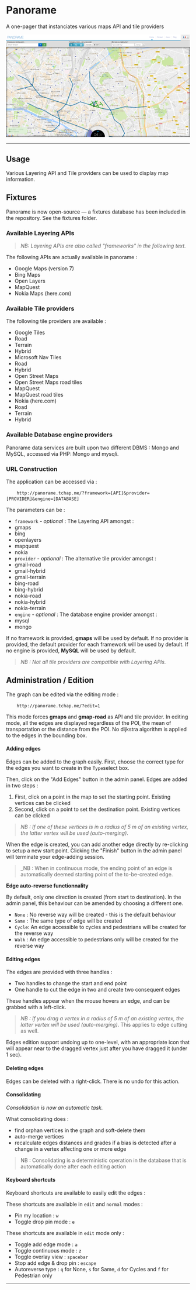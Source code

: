 Panorame
=======

A one-pager that instanciates various maps API and tile providers

![Screenshot](https://github.com/tchapi/panorame/blob/master/screenshots/ui.png)

- - - -

## Usage ##

Various Layering API and Tile providers can be used to display map information.

## Fixtures ##

Panorame is now open-source — a fixtures database has been included in the repository. See the fixtures folder.

### Available Layering APIs ###

> _NB: Layering APIs are also called "frameworks" in the following text._

The following APIs are actually available in panorame :

* Google Maps (version 7)
* Bing Maps
* Open Layers
* MapQuest
* Nokia Maps (here.com)

### Available Tile providers ###

The following tile providers are available : 

* Google Tiles
 * Road
 * Terrain
 * Hybrid
* Microsoft Nav Tiles
 * Road
 * Hybrid
* Open Street Maps
 * Open Street Maps road tiles
* MapQuest
 * MapQuest road tiles
* Nokia (here.com)
 * Road
 * Terrain
 * Hybrid

### Available Database engine providers ###

Panorame data services are built upon two different DBMS : Mongo and MySQL, accessed via PHP::Mongo and mysqli.

### URL Construction ###

The application can be accessed via :

        http://panorame.tchap.me/?framework=[API]&provider=[PROVIDER]&engine=[DATABASE]

The parameters can be :

+ `framework` - _optional_ : The Layering API amongst :
 + gmaps
 + bing
 + openlayers
 + mapquest
 + nokia
+ `provider` - _optional_ : The alternative tile provider amongst :
 + gmail-road
 + gmail-hybrid
 + gmail-terrain
 + bing-road
 + bing-hybrid
 + nokia-road
 + nokia-hybrid
 + nokia-terrain
+ `engine` - _optional_ : The database engine provider amongst :
 + mysql
 + mongo

If no framework is provided, __gmaps__ will be used by default.
If no provider is provided, the default provider for each framework will be used by default.
If no engine is provided, __MySQL__ will be used by default.

> _NB : Not all tile providers are compatible with Layering APIs._

## Administration / Edition ##

The graph can be edited via the editing mode :

        http://panorame.tchap.me/?edit=1

This mode forces __gmaps__ and __gmap-road__ as API and tile provider.
In editing mode, all the edges are displayed regardless of the POI, the mean of transportation or the distance from the POI. No dijkstra algorithm is applied to the edges in the bounding box.

#### Adding edges ####

Edges can be added to the graph easily. First, choose the correct type for the edges you want to create in the `Type`select box.

Then, click on the "Add Edges" button in the admin panel. Edges are added in two steps : 

1. First, click on a point in the map to set the starting point. Existing vertices can be clicked
2. Second, click on a point to set the destination point. Existing vertices can be clicked

> _NB : If one of these vertices is in a radius of 5 m of an existing vertex, the latter vertex will be used (auto-merging)_.

When the edge is created, you can add another edge directly by re-clicking to setup a new start point. Clicking the "Finish" button in the admin panel will terminate your edge-adding session.

> _NB : When in continuous mode, the ending point of an edge is automatically deemed starting point of the to-be-created edge.

__Edge auto-reverse functionnality__

By default, only one direction is created (from start to destination). In the admin panel, this behaviour can be amended by choosing a different one.

* `None` : No reverse way will be created - this is the default behaviour
* `Same` : The same type of edge will be created
* `Cycle`: An edge accessible to cycles and pedestrians will be created for the reverse way
* `Walk` : An edge accessible to pedestrians only will be created for the reverse way

#### Editing edges ####

The edges are provided with three handles :
 - Two handles to change the start and end point
 - One handle to cut the edge in two and create two consequent edges

These handles appear when the mouse hovers an edge, and can be grabbed with a left-click.

> _NB : If you drag a vertex in a radius of 5 m of an existing vertex, the latter vertex will be used (auto-merging)_. This applies to edge cutting as well.

Edges edition support undoing up to one-level, with an appropriate icon that will appear near to the dragged vertex just after you have dragged it (under 1 sec).

#### Deleting edges ####

Edges can be deleted with a right-click. There is no undo for this action.

#### Consolidating ####

_Consolidation is now an automatic task._

What consolidating does :
* find orphan vertices in the graph and soft-delete them
* auto-merge vertices
* recalculate edges distances and grades if a bias is detected after a change in a vertex affecting one or more edge

> NB : Consolidating is a deterministic operation in the database that is automatically done after each editing action 


#### Keyboard shortcuts ####

Keyboard shortcuts are available to easily edit the edges :

These shortcuts are available in `edit` and `normal` modes :
* Pin my location : `w`
* Toggle drop pin mode : `e`

These shortcuts are available in `edit` mode only :
* Toggle add edge mode : `a`
* Toggle continuous mode : `z`
* Toggle overlay view : `spacebar`
* Stop add edge & drop pin : `escape`
* Autoreverse type : `q` for None, `s` for Same, `d` for Cycles and `f` for Pedestrian only


- - - -
